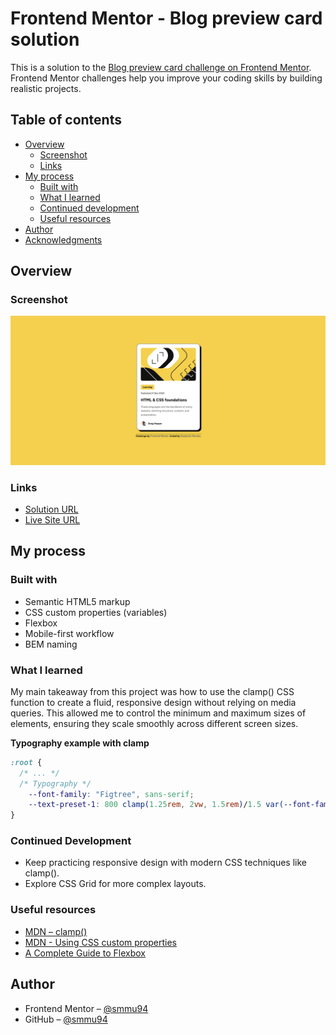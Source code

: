 # Frontend Mentor - Blog preview card solution

This is a solution to the [Blog preview card challenge on Frontend Mentor](https://www.frontendmentor.io/challenges/blog-preview-card-ckPaj01IcS).  
Frontend Mentor challenges help you improve your coding skills by building realistic projects.

## Table of contents

- [Overview](#overview)
  - [Screenshot](#screenshot)
  - [Links](#links)
- [My process](#my-process)
  - [Built with](#built-with)
  - [What I learned](#what-i-learned)
  - [Continued development](#continued-development)
  - [Useful resources](#useful-resources)
- [Author](#author)
- [Acknowledgments](#acknowledgments)

## Overview

### Screenshot

![](./assets/images/screenshot.png)

### Links

- [Solution URL](https://github.com/smmu94/blog-preview-card-main)
- [Live Site URL ](https://smmu94.github.io/blog-preview-card-main/)

## My process

### Built with

- Semantic HTML5 markup  
- CSS custom properties (variables)  
- Flexbox  
- Mobile-first workflow  
- BEM naming

### What I learned

My main takeaway from this project was how to use the clamp() CSS function to create a fluid, responsive design without relying on media queries. This allowed me to control the minimum and maximum sizes of elements, ensuring they scale smoothly across different screen sizes.

**Typography example with clamp**

```css
:root {
  /* ... */
  /* Typography */
    --font-family: "Figtree", sans-serif;
    --text-preset-1: 800 clamp(1.25rem, 2vw, 1.5rem)/1.5 var(--font-family);
}
```

### Continued Development

- Keep practicing responsive design with modern CSS techniques like clamp().
- Explore CSS Grid for more complex layouts.

### Useful resources  

- [MDN – clamp()](https://developer.mozilla.org/en-US/docs/Web/CSS/clamp)  
- [MDN - Using CSS custom properties](https://developer.mozilla.org/en-US/docs/Web/CSS/CSS_cascading_variables/Using_CSS_custom_properties)
- [A Complete Guide to Flexbox](https://css-tricks.com/snippets/css/a-guide-to-flexbox/)  

## Author  

- Frontend Mentor – [@smmu94](https://www.frontendmentor.io/profile/smmu94)  
- GitHub – [@smmu94](https://github.com/smmu94)  
